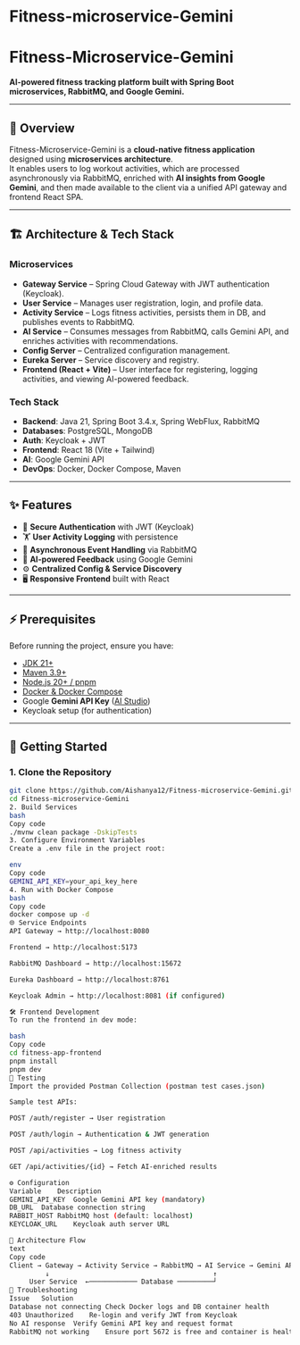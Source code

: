 # Fitness-microservice-Gemini

# Fitness-Microservice-Gemini

**AI-powered fitness tracking platform built with Spring Boot microservices, RabbitMQ, and Google Gemini.**

---

## 📌 Overview

Fitness-Microservice-Gemini is a **cloud-native fitness application** designed using **microservices architecture**.  
It enables users to log workout activities, which are processed asynchronously via RabbitMQ, enriched with **AI insights from Google Gemini**, and then made available to the client via a unified API gateway and frontend React SPA.

---

## 🏗️ Architecture & Tech Stack

### Microservices
- **Gateway Service** – Spring Cloud Gateway with JWT authentication (Keycloak).  
- **User Service** – Manages user registration, login, and profile data.  
- **Activity Service** – Logs fitness activities, persists them in DB, and publishes events to RabbitMQ.  
- **AI Service** – Consumes messages from RabbitMQ, calls Gemini API, and enriches activities with recommendations.  
- **Config Server** – Centralized configuration management.  
- **Eureka Server** – Service discovery and registry.  
- **Frontend (React + Vite)** – User interface for registering, logging activities, and viewing AI-powered feedback.

### Tech Stack
- **Backend**: Java 21, Spring Boot 3.4.x, Spring WebFlux, RabbitMQ  
- **Databases**: PostgreSQL, MongoDB  
- **Auth**: Keycloak + JWT  
- **Frontend**: React 18 (Vite + Tailwind)  
- **AI**: Google Gemini API  
- **DevOps**: Docker, Docker Compose, Maven  

---

## ✨ Features

- 🔑 **Secure Authentication** with JWT (Keycloak)  
- 🏋️ **User Activity Logging** with persistence  
- 📨 **Asynchronous Event Handling** via RabbitMQ  
- 🤖 **AI-powered Feedback** using Google Gemini  
- ⚙️ **Centralized Config & Service Discovery**  
- 🖥️ **Responsive Frontend** built with React  

---

## ⚡ Prerequisites

Before running the project, ensure you have:

- [JDK 21+](https://adoptium.net/)  
- [Maven 3.9+](https://maven.apache.org/)  
- [Node.js 20+ / pnpm](https://nodejs.org/)  
- [Docker & Docker Compose](https://docs.docker.com/)  
- Google **Gemini API Key** ([AI Studio](https://aistudio.google.com/))  
- Keycloak setup (for authentication)  

---

## 🚀 Getting Started

### 1. Clone the Repository
```bash
git clone https://github.com/Aishanya12/Fitness-microservice-Gemini.git
cd Fitness-microservice-Gemini
2. Build Services
bash
Copy code
./mvnw clean package -DskipTests
3. Configure Environment Variables
Create a .env file in the project root:

env
Copy code
GEMINI_API_KEY=your_api_key_here
4. Run with Docker Compose
bash
Copy code
docker compose up -d
🌐 Service Endpoints
API Gateway → http://localhost:8080

Frontend → http://localhost:5173

RabbitMQ Dashboard → http://localhost:15672

Eureka Dashboard → http://localhost:8761

Keycloak Admin → http://localhost:8081 (if configured)

🛠️ Frontend Development
To run the frontend in dev mode:

bash
Copy code
cd fitness-app-frontend
pnpm install
pnpm dev
🧪 Testing
Import the provided Postman Collection (postman test cases.json)

Sample test APIs:

POST /auth/register → User registration

POST /auth/login → Authentication & JWT generation

POST /api/activities → Log fitness activity

GET /api/activities/{id} → Fetch AI-enriched results

⚙️ Configuration
Variable	Description
GEMINI_API_KEY	Google Gemini API key (mandatory)
DB_URL	Database connection string
RABBIT_HOST	RabbitMQ host (default: localhost)
KEYCLOAK_URL	Keycloak auth server URL

🔄 Architecture Flow
text
Copy code
Client → Gateway → Activity Service → RabbitMQ → AI Service → Gemini API
         ↓                                         ↑
     User Service  ←──────────── Database ─────────┘
🐞 Troubleshooting
Issue	Solution
Database not connecting	Check Docker logs and DB container health
403 Unauthorized	Re-login and verify JWT from Keycloak
No AI response	Verify Gemini API key and request format
RabbitMQ not working	Ensure port 5672 is free and container is healthy

